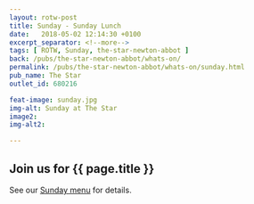 ```yaml
---
layout: rotw-post
title: Sunday - Sunday Lunch
date:   2018-05-02 12:14:30 +0100
excerpt_separator: <!--more-->
tags: [ ROTW, Sunday, the-star-newton-abbot ]
back: /pubs/the-star-newton-abbot/whats-on/
permalink: /pubs/the-star-newton-abbot/whats-on/sunday.html
pub_name: The Star
outlet_id: 680216

feat-image: sunday.jpg
img-alt: Sunday at The Star
image2:
img-alt2:

---
```


<h2>Join us for {{ page.title }}</h2>
<p>See our <a href="https://ourlocal.pub/pubs/the-star-newton-abbot/food-and-drink/sunday-lunch.html">Sunday menu</a> for details.



